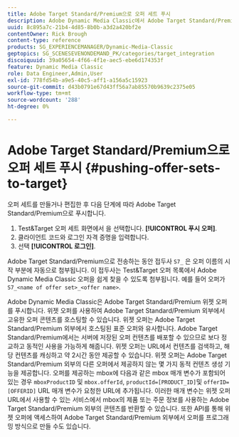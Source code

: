 ```yaml
---
title: Adobe Target Standard/Premium으로 오퍼 세트 푸시
description: Adobe Dynamic Media Classic에서 Adobe Target Standard/Premium으로 오퍼 세트를 푸시하는 방법을 알아봅니다.
uuid: 8c895a7c-21b4-4d85-8b0b-a3d2a420bf2e
contentOwner: Rick Brough
content-type: reference
products: SG_EXPERIENCEMANAGER/Dynamic-Media-Classic
geptopics: SG_SCENESEVENONDEMAND_PK/categories/target_integration
discoiquuid: 39a05654-4f66-4f1e-aec5-ebe6d174353f
feature: Dynamic Media Classic
role: Data Engineer,Admin,User
exl-id: 778fd54b-a9e5-40c5-aff1-a156a5c15923
source-git-commit: d43b0791e67d43ff56a7ab85570b9639c2375e05
workflow-type: tm+mt
source-wordcount: '288'
ht-degree: 0%

---
```


# Adobe Target Standard/Premium으로 오퍼 세트 푸시 {#pushing-offer-sets-to-target}

오퍼 세트를 만들거나 편집한 후 다음 단계에 따라 Adobe Target Standard/Premium으로 푸시합니다.

1. Test&amp;Target 오퍼 세트 화면에서 을 선택합니다. **[!UICONTROL 푸시 오퍼]**.
1. 클라이언트 코드와 로그인 자격 증명을 입력합니다.
1. 선택 **[!UICONTROL 로그인]**.

Adobe Target Standard/Premium으로 전송하는 동안 접두사 `S7_` 은 오퍼 이름의 시작 부분에 자동으로 첨부됩니다. 이 접두사는 Test&amp;Target 오퍼 목록에서 Adobe Dynamic Media Classic 오퍼을 쉽게 찾을 수 있도록 첨부됩니다. 예를 들어 오퍼가 `S7_<name of offer set>_<offer name>`.

Adobe Dynamic Media Classic은 Adobe Target Standard/Premium 위젯 오퍼를 푸시합니다. 위젯 오퍼를 사용하여 Adobe Target Standard/Premium 외부에서 고유한 오퍼 콘텐츠를 호스팅할 수 있습니다. 위젯 오퍼는 Adobe Target Standard/Premium 외부에서 호스팅된 표준 오퍼와 유사합니다. Adobe Target Standard/Premium에서는 서버에 저장된 오퍼 컨텐츠를 배포할 수 있으므로 보다 정교하고 동적인 사용을 가능하게 해줍니다. 위젯 오퍼는 URL에서 컨텐츠를 검색하고, 해당 컨텐츠를 캐싱하고 약 2시간 동안 제공할 수 있습니다. 위젯 오퍼는 Adobe Target Standard/Premium 외부의 다른 오퍼에서 제공하지 않는 몇 가지 동적 컨텐츠 생성 기능을 제공합니다. 오퍼를 제공하는 mbox에 다음과 같은 mbox 매개 변수가 포함되어 있는 경우 `mboxProductID` 및 `mbox.offerId`, `productId=[PRODUCT_ID]`및 `offerID=[OFFERID]` URL 매개 변수가 요청한 URL에 추가됩니다. 이러한 매개 변수는 위젯 오퍼 URL에서 사용할 수 있는 서비스에서 mbox의 제품 또는 주문 정보를 사용하는 Adobe Target Standard/Premium 외부의 콘텐츠를 반환할 수 있습니다. 또한 API를 통해 위젯 오퍼에 액세스하여 Adobe Target Standard/Premium 외부에서 오퍼를 프로그래밍 방식으로 만들 수도 있습니다.
